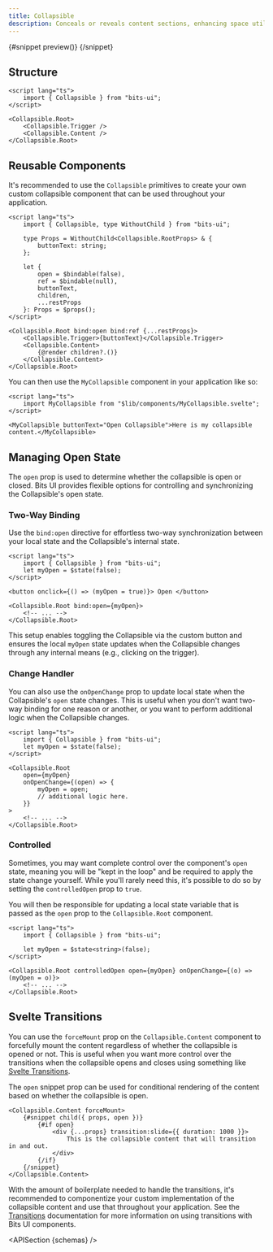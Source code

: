 ```yaml
---
title: Collapsible
description: Conceals or reveals content sections, enhancing space utilization and organization.
---
```


<script>
	import { APISection, ComponentPreviewV2, CollapsibleDemo, CollapsibleDemoTransitions } from '$lib/components/index.js'
	export let schemas;
</script>

<ComponentPreviewV2 name="collapsible-demo" comp="Collapsible">

{#snippet preview()}
<CollapsibleDemo />
{/snippet}

</ComponentPreviewV2>

## Structure

```svelte
<script lang="ts">
	import { Collapsible } from "bits-ui";
</script>

<Collapsible.Root>
	<Collapsible.Trigger />
	<Collapsible.Content />
</Collapsible.Root>
```

## Reusable Components

It's recommended to use the `Collapsible` primitives to create your own custom collapsible component that can be used throughout your application.

```svelte title="MyCollapsible.svelte"
<script lang="ts">
	import { Collapsible, type WithoutChild } from "bits-ui";

	type Props = WithoutChild<Collapsible.RootProps> & {
		buttonText: string;
	};

	let {
		open = $bindable(false),
		ref = $bindable(null),
		buttonText,
		children,
		...restProps
	}: Props = $props();
</script>

<Collapsible.Root bind:open bind:ref {...restProps}>
	<Collapsible.Trigger>{buttonText}</Collapsible.Trigger>
	<Collapsible.Content>
		{@render children?.()}
	</Collapsible.Content>
</Collapsible.Root>
```

You can then use the `MyCollapsible` component in your application like so:

```svelte title="+page.svelte"
<script lang="ts">
	import MyCollapsible from "$lib/components/MyCollapsible.svelte";
</script>

<MyCollapsible buttonText="Open Collapsible">Here is my collapsible content.</MyCollapsible>
```

## Managing Open State

The `open` prop is used to determine whether the collapsible is open or closed. Bits UI provides flexible options for controlling and synchronizing the Collapsible's open state.

### Two-Way Binding

Use the `bind:open` directive for effortless two-way synchronization between your local state and the Collapsible's internal state.

```svelte
<script lang="ts">
	import { Collapsible } from "bits-ui";
	let myOpen = $state(false);
</script>

<button onclick={() => (myOpen = true)}> Open </button>

<Collapsible.Root bind:open={myOpen}>
	<!-- ... -->
</Collapsible.Root>
```

This setup enables toggling the Collapsible via the custom button and ensures the local `myOpen` state updates when the Collapsible changes through any internal means (e.g., clicking on the trigger).

### Change Handler

You can also use the `onOpenChange` prop to update local state when the Collapsible's `open` state changes. This is useful when you don't want two-way binding for one reason or another, or you want to perform additional logic when the Collapsible changes.

```svelte
<script lang="ts">
	import { Collapsible } from "bits-ui";
	let myOpen = $state(false);
</script>

<Collapsible.Root
	open={myOpen}
	onOpenChange={(open) => {
		myOpen = open;
		// additional logic here.
	}}
>
	<!-- ... -->
</Collapsible.Root>
```

### Controlled

Sometimes, you may want complete control over the component's `open` state, meaning you will be "kept in the loop" and be required to apply the state change yourself. While you'll rarely need this, it's possible to do so by setting the `controlledOpen` prop to `true`.

You will then be responsible for updating a local state variable that is passed as the `open` prop to the `Collapsible.Root` component.

```svelte
<script lang="ts">
	import { Collapsible } from "bits-ui";

	let myOpen = $state<string>(false);
</script>

<Collapsible.Root controlledOpen open={myOpen} onOpenChange={(o) => (myOpen = o)}>
	<!-- ... -->
</Collapsible.Root>
```

## Svelte Transitions

You can use the `forceMount` prop on the `Collapsible.Content` component to forcefully mount the content regardless of whether the collapsible is opened or not. This is useful when you want more control over the transitions when the collapsible opens and closes using something like [Svelte Transitions](https://svelte.dev/docs#transition).

The `open` snippet prop can be used for conditional rendering of the content based on whether the collapsible is open.

```svelte
<Collapsible.Content forceMount>
	{#snippet child({ props, open })}
		{#if open}
			<div {...props} transition:slide={{ duration: 1000 }}>
				This is the collapsible content that will transition in and out.
			</div>
		{/if}
	{/snippet}
</Collapsible.Content>
```

With the amount of boilerplate needed to handle the transitions, it's recommended to componentize your custom implementation of the collapsible content and use that throughout your application. See the [Transitions](/docs/transitions) documentation for more information on using transitions with Bits UI components.

<APISection {schemas} />
